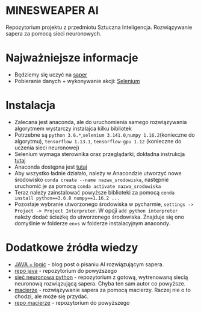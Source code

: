 # MINESWEAPER AI
Repozytorium projektu z przedmiotu Sztuczna Inteligencja.
Rozwiązywanie sapera za pomocą sieci neuronowych.

# Najważniejsze informacje
* Będziemy się uczyć na [saper](http://minesweeperonline.com)
* Pobieranie danych + wykonywanie akcji: [Selenium](https://selenium-python.readthedocs.io)


# Instalacja
* Zalecana jest anaconda, ale do uruchomienia samego rozwiązywania algorytmem wystarczy instalajca kilku bibliotek
* Potrzebne są ```python 3.6.*```,```selenium 3.141.0```,```numpy 1.16.2```(konieczne do algorytmu), ```tensorflow 1.13.1```, ```tensorflow-gpu 1.12``` (konieczne do uczenia sieci neuronowej)
* Selenium wymaga sterownika oraz przeglądarki, dokładna instrukcja [tutaj](https://selenium-python.readthedocs.io)
* Anaconda dostępna jest [tutaj](https://www.anaconda.com/distribution/)
* Aby wszystko ładnie działało, należy w Anacondzie utworzyć nowe środowisko ```conda create --name nazwa_srodowiska```, następnie uruchomić je za pomocą ```conda activate nazwa_srodowiska```
* Teraz należy zainstalować powyższe biblioteki za pomocą ```conda install python==3.6.8 numpy==1.16.2 ...```
* Pozostaje wybranie utworzonego środowiska w pycharmie, ```settings -> Project -> Project Interpreter```. W opcji ```add python interpreter``` należy dodać ścieżkę do utworzonego środowiska. Znajduje się ono domyślnie w folderze ```envs``` w folderze instalacyjnym anacondy.
# Dodatkowe źródła wiedzy
* [JAVA + logic](https://luckytoilet.wordpress.com/2012/12/23/2125/) - blog post o pisaniu AI rozwiązującym sapera.
* [repo java](https://github.com/luckytoilet/MSolver/blob/master/MSolver.java) - repozytorium do powyższego
* [sieć neuronowa python](https://github.com/ryanbaldini/MineSweeperNeuralNet) - repozytorium z gotową, wytrenowaną siecią neuronową rozwiązującą sapera. Chyba ten sam autor co powyższe.
* [macierze](https://massaioli.wordpress.com/2013/01/12/solving-minesweeper-with-matricies/) - rozwiązywanie sapera za pomocą macierzy. Raczej nie o to chodzi, ale może się przydać. 
* [repo macierze](https://bitbucket.org/robertmassaioli/minesweeper-and-matricies/overview) - repozytorium do powyższego
